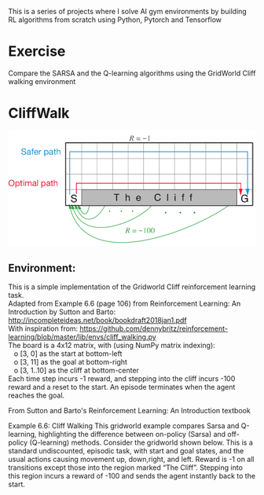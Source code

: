 This is a series of projects where I solve AI gym environments by building RL algorithms from scratch using Python, Pytorch and Tensorflow

# Exercise
Compare the SARSA and the Q-learning algorithms using the GridWorld Cliff walking environment
# CliffWalk
![Cliff Walking representation](cliff_walking.png "Cliff Walking")
## Environment:
This is a simple implementation of the Gridworld Cliff reinforcement learning task.<br>  Adapted from Example 6.6 (page 106) from Reinforcement Learning: An Introduction by Sutton and Barto: http://incompleteideas.net/book/bookdraft2018jan1.pdf
<br>With inspiration from: https://github.com/dennybritz/reinforcement-learning/blob/master/lib/envs/cliff_walking.py<br>
The board is a 4x12 matrix, with (using NumPy matrix indexing):<br>
&nbsp;&nbsp;&nbsp;o	[3, 0] as the start at bottom-left<br>
&nbsp;&nbsp;&nbsp;o	[3, 11] as the goal at bottom-right<br>
&nbsp;&nbsp;&nbsp;o	[3, 1..10] as the cliff at bottom-center<br>
Each time step incurs -1 reward, and stepping into the cliff incurs -100 reward and a reset to the start. An episode terminates when the agent reaches the goal.<br>

From Sutton and Barto's Reinforcement Learning: An Introduction textbook

Example 6.6: Cliff Walking This gridworld example compares Sarsa and Q-learning, highlighting the difference between on-policy (Sarsa) and off-policy (Q-learning) methods. Consider the gridworld shown below. This is a standard undiscounted, episodic task, with start and goal states, and the usual actions causing movement up, down,right, and left. Reward is -1 on all transitions except those into the region marked “The Cliff”. Stepping into this region incurs a reward of -100 and sends the agent instantly back to the start.
